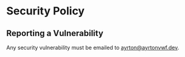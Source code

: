 # Security Policy

## Reporting a Vulnerability

Any security vulnerability must be emailed to ayrton@ayrtonvwf.dev.
